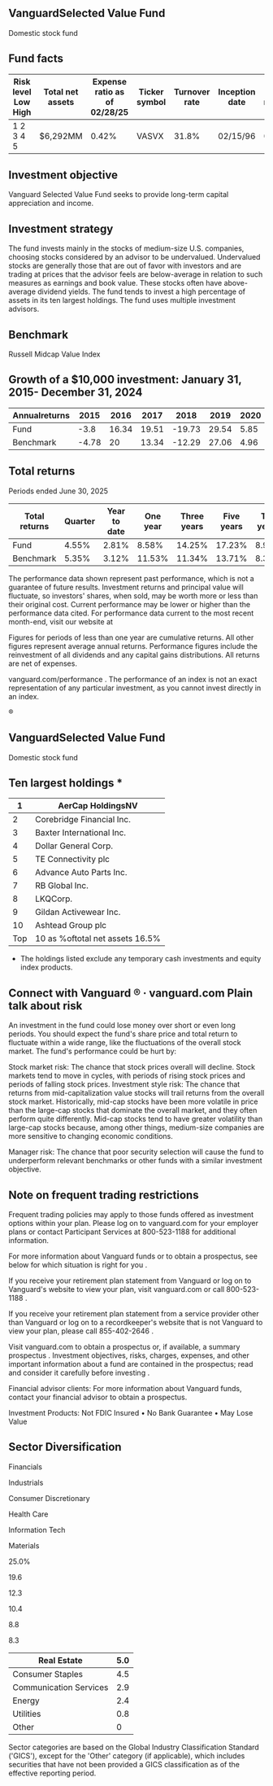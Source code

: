 ## VanguardSelected Value Fund

Domestic stock fund

## Fund facts

| Risk level Low High   | Total net assets   | Expense ratio as of 02/28/25   | Ticker symbol   | Turnover rate   | Inception date   |   Fund number |
|-----------------------|--------------------|--------------------------------|-----------------|-----------------|------------------|---------------|
| 1 2 3 4 5             | $6,292MM           | 0.42%                          | VASVX           | 31.8%           | 02/15/96         |          0934 |

## Investment objective

Vanguard Selected Value Fund seeks to provide long-term capital appreciation and income.

## Investment strategy

The fund invests mainly in the stocks of medium-size U.S. companies, choosing stocks considered by an advisor to be undervalued. Undervalued stocks are generally those that are out of favor with investors and are trading at prices that the advisor feels are below-average in relation to such measures as earnings and book value. These stocks often have above-average dividend yields. The fund tends to invest a high percentage of assets in its ten largest holdings. The fund uses multiple investment advisors.

## Benchmark

Russell Midcap Value Index

## Growth of a $10,000 investment:  January 31, 2015-  December 31, 2024

<!-- image -->

<!-- image -->

| Annualreturns   |   2015 |   2016 |   2017 |   2018 |   2019 |   2020 |   2021 |   2022 |   2023 |   2024 |
|-----------------|--------|--------|--------|--------|--------|--------|--------|--------|--------|--------|
| Fund            |  -3.8  |  16.34 |  19.51 | -19.73 |  29.54 |   5.85 |  27.75 |  -7.44 |  25.33 |   7.18 |
| Benchmark       |  -4.78 |  20    |  13.34 | -12.29 |  27.06 |   4.96 |  28.34 | -12.03 |  12.71 |  13.07 |

## Total returns

Periods ended June 30, 2025

| Total returns   | Quarter   | Year to date   | One year   | Three years   | Five years   | Ten years   |
|-----------------|-----------|----------------|------------|---------------|--------------|-------------|
| Fund            | 4.55%     | 2.81%          | 8.58%      | 14.25%        | 17.23%       | 8.90%       |
| Benchmark       | 5.35%     | 3.12%          | 11.53%     | 11.34%        | 13.71%       | 8.39%       |

The performance data shown represent past performance, which is not a guarantee of future results. Investment returns and principal value will fluctuate, so investors' shares, when sold, may be worth more or less than their original cost. Current performance may be lower or higher than the performance data cited. For performance data current to the most recent month-end, visit our website at

Figures for periods of less than one year are cumulative returns. All other figures represent average annual returns. Performance figures include the reinvestment of all dividends and any capital gains distributions. All returns are net of expenses.

vanguard.com/performance  . The performance of an index is not an exact representation of any particular investment, as you cannot invest directly in an index.

®

<!-- image -->

## VanguardSelected Value Fund

Domestic stock fund

## Ten largest holdings  *

| 1   | AerCap HoldingsNV               |
|-----|---------------------------------|
| 2   | Corebridge Financial Inc.       |
| 3   | Baxter International Inc.       |
| 4   | Dollar General Corp.            |
| 5   | TE Connectivity plc             |
| 6   | Advance Auto Parts Inc.         |
| 7   | RB Global Inc.                  |
| 8   | LKQCorp.                        |
| 9   | Gildan Activewear Inc.          |
| 10  | Ashtead Group plc               |
| Top | 10 as %oftotal net assets 16.5% |

* The holdings listed exclude any temporary cash investments and equity index products.

## Connect with Vanguard   ® ·    vanguard.com Plain talk about risk

An investment in the fund could lose money over short or even long periods. You should expect the fund's share price and total return to fluctuate within a wide range, like the fluctuations of the overall stock market. The fund's performance could be hurt by:

Stock market risk: The chance that stock prices overall will decline. Stock markets tend to move in cycles, with periods of rising stock prices and periods of falling stock prices. Investment style risk: The chance that returns from mid-capitalization value stocks will trail returns from the overall stock market. Historically, mid-cap stocks have been more volatile in price than the large-cap stocks that dominate the overall market, and they often perform quite differently. Mid-cap stocks tend to have greater volatility than large-cap stocks because, among other things, medium-size companies are more sensitive to changing economic conditions.

Manager risk: The chance that poor security selection will cause the fund to underperform relevant benchmarks or other funds with a similar investment objective.

## Note on frequent trading restrictions

Frequent trading policies may apply to those funds offered as investment options within your plan. Please log on to   vanguard.com for your employer plans or contact Participant Services at 800-523-1188 for additional information.

For more information about Vanguard funds or to obtain a prospectus, see below for which situation is right for you .

If you receive your retirement plan statement from Vanguard or log on to Vanguard's website to view your plan, visit vanguard.com or call 800-523-1188 .

If you receive your retirement plan statement from a service provider other than Vanguard or log on to a recordkeeper's website that is not Vanguard to view your plan, please call 855-402-2646 .

Visit vanguard.com to obtain a prospectus or, if available, a summary prospectus . Investment objectives, risks, charges, expenses, and other important information about a fund are contained in the prospectus; read and consider it carefully before investing .

Financial advisor clients: For more information about Vanguard funds, contact your financial advisor to obtain a prospectus.

Investment Products: Not FDIC Insured • No Bank Guarantee • May Lose Value

## Sector Diversification

<!-- image -->

Financials

Industrials

Consumer Discretionary

Health Care

Information Tech

Materials

25.0%

19.6

12.3

10.4

8.8

8.3

| Real Estate            |   5.0 |
|------------------------|-------|
| Consumer Staples       |   4.5 |
| Communication Services |   2.9 |
| Energy                 |   2.4 |
| Utilities              |   0.8 |
| Other                  |   0   |

<!-- image -->

<!-- image -->

<!-- image -->

<!-- image -->

<!-- image -->

<!-- image -->

<!-- image -->

<!-- image -->

<!-- image -->

<!-- image -->

<!-- image -->

<!-- image -->

Sector categories are based on the Global Industry Classification Standard ('GICS'), except for the 'Other' category (if applicable), which includes securities that have not been provided a GICS classification as of the effective reporting period.
